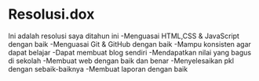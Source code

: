 # Resolusi.dox
Ini adalah resolusi saya ditahun ini
-Menguasai HTML,CSS & JavaScript dengan baik
-Menguasai Git & GitHub dengan baik
-Mampu konsisten agar dapat belajar 
-Dapat membuat blog sendiri
-Mendapatkan nilai yang bagus di sekolah
-Membuat web dengan baik dan benar
-Menyelesaikan pkl dengan sebaik-baiknya
-Membuat laporan dengan baik


